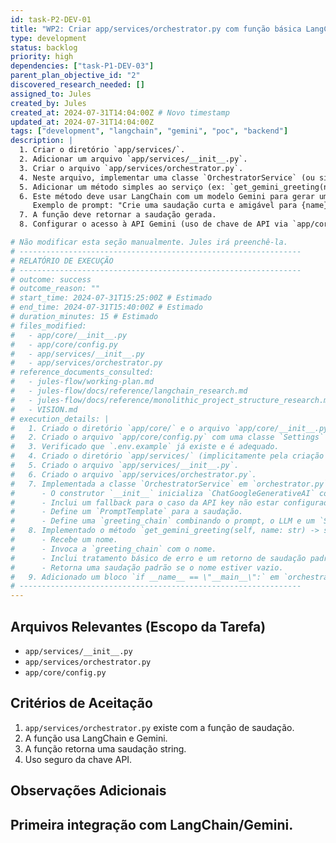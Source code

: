 ```yaml
---
id: task-P2-DEV-01
title: "WP2: Criar app/services/orchestrator.py com função básica LangChain/Gemini"
type: development
status: backlog
priority: high
dependencies: ["task-P1-DEV-03"]
parent_plan_objective_id: "2"
discovered_research_needed: []
assigned_to: Jules
created_by: Jules
created_at: 2024-07-31T14:04:00Z # Novo timestamp
updated_at: 2024-07-31T14:04:00Z
tags: ["development", "langchain", "gemini", "poc", "backend"]
description: |
  1. Criar o diretório `app/services/`.
  2. Adicionar um arquivo `app/services/__init__.py`.
  3. Criar o arquivo `app/services/orchestrator.py`.
  4. Neste arquivo, implementar uma classe `OrchestratorService` (ou similar).
  5. Adicionar um método simples ao serviço (ex: `get_gemini_greeting(name: str) -> str`).
  6. Este método deve usar LangChain com um modelo Gemini para gerar uma saudação personalizada.
     Exemplo de prompt: "Crie uma saudação curta e amigável para {name}."
  7. A função deve retornar a saudação gerada.
  8. Configurar o acesso à API Gemini (uso de chave de API via `app/core/config.py`).

# Não modificar esta seção manualmente. Jules irá preenchê-la.
# ---------------------------------------------------------------
# RELATÓRIO DE EXECUÇÃO
# ---------------------------------------------------------------
# outcome: success
# outcome_reason: ""
# start_time: 2024-07-31T15:25:00Z # Estimado
# end_time: 2024-07-31T15:40:00Z # Estimado
# duration_minutes: 15 # Estimado
# files_modified:
#   - app/core/__init__.py
#   - app/core/config.py
#   - app/services/__init__.py
#   - app/services/orchestrator.py
# reference_documents_consulted:
#   - jules-flow/working-plan.md
#   - jules-flow/docs/reference/langchain_research.md
#   - jules-flow/docs/reference/monolithic_project_structure_research.md
#   - VISION.md
# execution_details: |
#   1. Criado o diretório `app/core/` e o arquivo `app/core/__init__.py`.
#   2. Criado o arquivo `app/core/config.py` com uma classe `Settings` (usando Pydantic `BaseSettings`) para carregar `GEMINI_API_KEY` de um arquivo `.env`. Inclui um valor padrão/placeholder.
#   3. Verificado que `.env.example` já existe e é adequado.
#   4. Criado o diretório `app/services/` (implicitamente pela criação do `__init__.py`).
#   5. Criado o arquivo `app/services/__init__.py`.
#   6. Criado o arquivo `app/services/orchestrator.py`.
#   7. Implementada a classe `OrchestratorService` em `orchestrator.py`.
#      - O construtor `__init__` inicializa `ChatGoogleGenerativeAI` com o modelo "gemini-pro", usando a `GEMINI_API_KEY` de `app.core.config.settings`.
#      - Inclui um fallback para o caso da API key não estar configurada, permitindo que a aplicação rode com funcionalidade LLM mockada/limitada.
#      - Define um `PromptTemplate` para a saudação.
#      - Define uma `greeting_chain` combinando o prompt, o LLM e um `StrOutputParser`.
#   8. Implementado o método `get_gemini_greeting(self, name: str) -> str` na classe:
#      - Recebe um nome.
#      - Invoca a `greeting_chain` com o nome.
#      - Inclui tratamento básico de erro e um retorno de saudação padrão em caso de falha na chamada LLM.
#      - Retorna uma saudação padrão se o nome estiver vazio.
#   9. Adicionado um bloco `if __name__ == \"__main__\":` em `orchestrator.py` para testes básicos (principalmente para verificar o carregamento da config e o fallback do LLM).
# ---------------------------------------------------------------
---
```


## Arquivos Relevantes (Escopo da Tarefa)
* `app/services/__init__.py`
* `app/services/orchestrator.py`
* `app/core/config.py`

## Critérios de Aceitação
1. `app/services/orchestrator.py` existe com a função de saudação.
2. A função usa LangChain e Gemini.
3. A função retorna uma saudação string.
4. Uso seguro da chave API.

## Observações Adicionais
Primeira integração com LangChain/Gemini.
---
